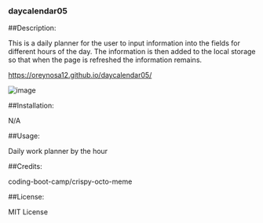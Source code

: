 ### daycalendar05

##Description:

This is a daily planner for the user to input information into the fields for different hours of the day. The information is then added to the local storage so that when the page is refreshed the information remains.

https://oreynosa12.github.io/daycalendar05/

![image](https://user-images.githubusercontent.com/121472588/222039840-168426b4-8410-44fc-b9b2-00a29a1d3e2d.png)

##Installation:

N/A

##Usage:

Daily work planner by the hour

##Credits:

coding-boot-camp/crispy-octo-meme

##License:

MIT License
